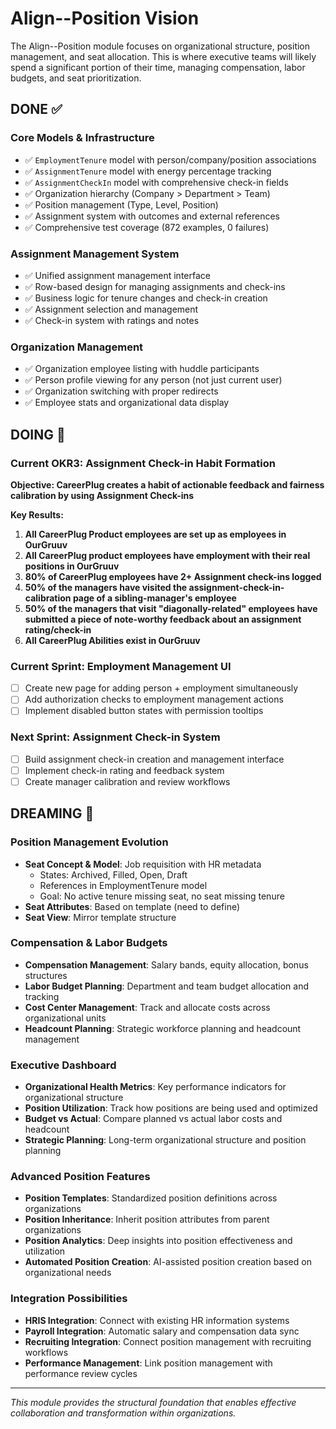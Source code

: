 # Align--Position Vision

The Align--Position module focuses on organizational structure, position management, and seat allocation. This is where executive teams will likely spend a significant portion of their time, managing compensation, labor budgets, and seat prioritization.

## DONE ✅

### Core Models & Infrastructure
- ✅ `EmploymentTenure` model with person/company/position associations
- ✅ `AssignmentTenure` model with energy percentage tracking
- ✅ `AssignmentCheckIn` model with comprehensive check-in fields
- ✅ Organization hierarchy (Company > Department > Team)
- ✅ Position management (Type, Level, Position)
- ✅ Assignment system with outcomes and external references
- ✅ Comprehensive test coverage (872 examples, 0 failures)

### Assignment Management System
- ✅ Unified assignment management interface
- ✅ Row-based design for managing assignments and check-ins
- ✅ Business logic for tenure changes and check-in creation
- ✅ Assignment selection and management
- ✅ Check-in system with ratings and notes

### Organization Management
- ✅ Organization employee listing with huddle participants
- ✅ Person profile viewing for any person (not just current user)
- ✅ Organization switching with proper redirects
- ✅ Employee stats and organizational data display

## DOING 🔄

### **Current OKR3: Assignment Check-in Habit Formation**
**Objective: CareerPlug creates a habit of actionable feedback and fairness calibration by using Assignment Check-ins**

**Key Results:**
1. **All CareerPlug Product employees are set up as employees in OurGruuv**
2. **All CareerPlug product employees have employment with their real positions in OurGruuv**
3. **80% of CareerPlug employees have 2+ Assignment check-ins logged**
4. **50% of the managers have visited the assignment-check-in-calibration page of a sibling-manager's employee**
5. **50% of the managers that visit "diagonally-related" employees have submitted a piece of note-worthy feedback about an assignment rating/check-in**
6. **All CareerPlug Abilities exist in OurGruuv**

### **Current Sprint: Employment Management UI**
- [ ] Create new page for adding person + employment simultaneously
- [ ] Add authorization checks to employment management actions
- [ ] Implement disabled button states with permission tooltips

### **Next Sprint: Assignment Check-in System**
- [ ] Build assignment check-in creation and management interface
- [ ] Implement check-in rating and feedback system
- [ ] Create manager calibration and review workflows

## DREAMING 💭

### **Position Management Evolution**
- **Seat Concept & Model**: Job requisition with HR metadata
  - States: Archived, Filled, Open, Draft
  - References in EmploymentTenure model
  - Goal: No active tenure missing seat, no seat missing tenure
- **Seat Attributes**: Based on template (need to define)
- **Seat View**: Mirror template structure

### **Compensation & Labor Budgets**
- **Compensation Management**: Salary bands, equity allocation, bonus structures
- **Labor Budget Planning**: Department and team budget allocation and tracking
- **Cost Center Management**: Track and allocate costs across organizational units
- **Headcount Planning**: Strategic workforce planning and headcount management

### **Executive Dashboard**
- **Organizational Health Metrics**: Key performance indicators for organizational structure
- **Position Utilization**: Track how positions are being used and optimized
- **Budget vs Actual**: Compare planned vs actual labor costs and headcount
- **Strategic Planning**: Long-term organizational structure and position planning

### **Advanced Position Features**
- **Position Templates**: Standardized position definitions across organizations
- **Position Inheritance**: Inherit position attributes from parent organizations
- **Position Analytics**: Deep insights into position effectiveness and utilization
- **Automated Position Creation**: AI-assisted position creation based on organizational needs

### **Integration Possibilities**
- **HRIS Integration**: Connect with existing HR information systems
- **Payroll Integration**: Automatic salary and compensation data sync
- **Recruiting Integration**: Connect position management with recruiting workflows
- **Performance Management**: Link position management with performance review cycles

---

*This module provides the structural foundation that enables effective collaboration and transformation within organizations.*
